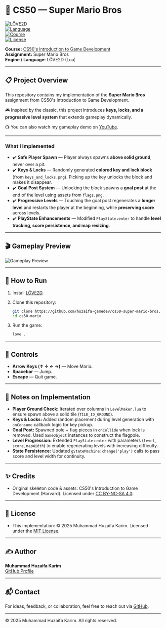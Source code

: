 # 🍄 CS50 — Super Mario Bros

[![LÖVE2D](https://img.shields.io/badge/Engine-L%C3%96VE2D-informational)](https://love2d.org/)  
[![Language](https://img.shields.io/badge/Language-Lua-blue)](https://www.lua.org/)  
[![Course](https://img.shields.io/badge/Course-CS50G-red)](https://cs50.harvard.edu/games/)  
[![License](https://img.shields.io/badge/License-MIT-green)](LICENSE)  

**Course:** [CS50's Introduction to Game Development](https://cs50.harvard.edu/games/)  
**Assignment:** Super Mario Bros  
**Engine / Language:** LÖVE2D (Lua)  

---

## 📋 Project Overview  

This repository contains my implementation of the **Super Mario Bros** assignment from CS50's Introduction to Game Development.  

🎮 Inspired by the classic, this project introduces **keys, locks, and a progressive level system** that extends gameplay dynamically.  

📺 You can also watch my gameplay demo on [YouTube](https://youtu.be/z59Mh9Epx6U?si=R2Ov0DEHoSa9Ewo3).

---

### What I Implemented  

- ✔️ **Safe Player Spawn** — Player always spawns **above solid ground**, never over a pit.  
- ✔️ **Keys & Locks** — Randomly generated **colored key and lock block** (from `keys_and_locks.png`). Picking up the key unlocks the block and makes it disappear.  
- ✔️ **Goal Post System** — Unlocking the block spawns a **goal post** at the end of the level using assets from `flags.png`.  
- ✔️ **Progressive Levels** — Touching the goal post regenerates a **longer level** and restarts the player at the beginning, while **preserving score** across levels.  
- ✔️ **PlayState Enhancements** — Modified `PlayState:enter` to handle **level tracking, score persistence, and map resizing**.  

---

## 🎬 Gameplay Preview  

![Gameplay Preview](docs/gameplay.gif)  

---

## 🚀 How to Run  

1. Install [LÖVE2D](https://love2d.org/).  

2. Clone this repository:  

   ```bash
   git clone https://github.com/huzaifa-gamedev/cs50-super-mario-bros.git
   cd cs50-mario
   ```  

3. Run the game:  

   ```bash
   love .
   ```  

---

## 🎯 Controls  

- **Arrow Keys (↑ ↓ ← →)** — Move Mario.  
- **Spacebar** — Jump.  
- **Escape** — Quit game.  

---

## 🧠 Notes on Implementation  

- **Player Ground Check:** Iterated over columns in `LevelMaker.lua` to ensure spawn above a solid tile (`TILE_ID_GROUND`).  
- **Keys & Locks:** Added random placement during level generation with `onConsume` callback logic for key pickup.  
- **Goal Post:** Spawned pole + flag pieces in `onCollide` when lock is removed. Used `GameObject` instances to construct the flagpole.  
- **Level Progression:** Extended `PlayState:enter` with parameters (`level`, `score`, `mapWidth`) to enable regenerating levels with increasing difficulty.  
- **State Persistence:** Updated `gStateMachine:change('play')` calls to pass score and level width for continuity.  

---

## ✨ Credits  

- Original skeleton code & assets: CS50's Introduction to Game Development (Harvard). Licensed under [CC BY-NC-SA 4.0](https://creativecommons.org/licenses/by-nc-sa/4.0/).  

---

## 📄 License  

- This implementation: © 2025 Muhammad Huzaifa Karim. Licensed under the [MIT License](LICENSE).  

---

## ✍️ Author  

**Muhammad Huzaifa Karim**  
[GitHub Profile](https://github.com/huzaifakarim1)  

---

## 📬 Contact  

For ideas, feedback, or collaboration, feel free to reach out via [GitHub](https://github.com/huzaifakarim1).  

---

© 2025 Muhammad Huzaifa Karim. All rights reserved.
